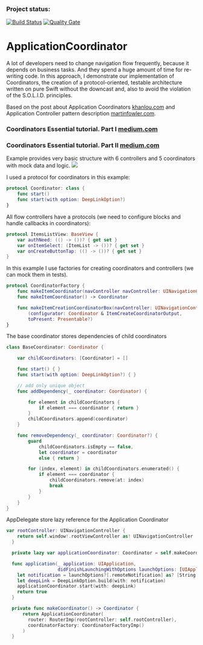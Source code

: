 ### Project status:

[![Build Status](https://api.travis-ci.com/michaeltansg/ApplicationCoordinator.svg?branch=master)](https://travis-ci.com/michaeltansg/ApplicationCoordinator)
[![Quality Gate](https://sonarcloud.io/api/project_badges/measure?project=ApplicationCoordinator&metric=alert_status)](https://sonarcloud.io/dashboard?id=ApplicationCoordinator)
<!-- [![Coverage Status](https://coveralls.io/repos/github/michaeltansg/ApplicationCoordinator/badge.svg?branch=master)](https://coveralls.io/github/michaeltansg/ApplicationCoordinator?branch=master) -->

# ApplicationCoordinator
A lot of developers need to change navigation flow frequently, because it depends on business tasks. And they spend a huge amount of time for re-writing code. In this approach, I demonstrate our implementation of Coordinators, the creation of a protocol-oriented, testable architecture written on pure Swift without the downcast and, also to avoid the violation of the S.O.L.I.D. principles.

Based on the post about Application Coordinators [khanlou.com](http://khanlou.com/2015/10/coordinators-redux/) and Application Controller pattern description [martinfowler.com](http://martinfowler.com/eaaCatalog/applicationController.html).


### Coordinators Essential tutorial. Part I [medium.com](https://medium.com/blacklane-engineering/coordinators-essential-tutorial-part-i-376c836e9ba7)

### Coordinators Essential tutorial. Part II [medium.com](https://medium.com/@panovdev/coordinators-essential-tutorial-part-ii-b5ab3eb4a74)


Example provides very basic structure with 6 controllers and 5 coordinators with mock data and logic.
![](/str.jpg)

I used a protocol for coordinators in this example:
```swift
protocol Coordinator: class {
    func start()
    func start(with option: DeepLinkOption?)
}
```
All flow controllers have a protocols (we need to configure blocks and handle callbacks in coordinators):
```swift
protocol ItemsListView: BaseView {
    var authNeed: (() -> ())? { get set }
    var onItemSelect: (ItemList -> ())? { get set }
    var onCreateButtonTap: (() -> ())? { get set }
}
```
In this example I use factories for creating  coordinators and controllers (we can mock them in tests).
```swift
protocol CoordinatorFactory {
    func makeItemCoordinator(navController navController: UINavigationController?) -> Coordinator
    func makeItemCoordinator() -> Coordinator

    func makeItemCreationCoordinatorBox(navController: UINavigationController?) ->
        (configurator: Coordinator & ItemCreateCoordinatorOutput,
        toPresent: Presentable?)
}
```
The base coordinator stores dependencies of child coordinators
```swift
class BaseCoordinator: Coordinator {

    var childCoordinators: [Coordinator] = []

    func start() { }
    func start(with option: DeepLinkOption?) { }

    // add only unique object
    func addDependency(_ coordinator: Coordinator) {

        for element in childCoordinators {
            if element === coordinator { return }
        }
        childCoordinators.append(coordinator)
    }

    func removeDependency(_ coordinator: Coordinator?) {
        guard
            childCoordinators.isEmpty == false,
            let coordinator = coordinator
            else { return }

        for (index, element) in childCoordinators.enumerated() {
            if element === coordinator {
                childCoordinators.remove(at: index)
                break
            }
        }
    }
}
```
AppDelegate store lazy reference for the Application Coordinator
```swift
var rootController: UINavigationController {
    return self.window!.rootViewController as! UINavigationController
  }

  private lazy var applicationCoordinator: Coordinator = self.makeCoordinator()

  func application(_ application: UIApplication,
                   didFinishLaunchingWithOptions launchOptions: [UIApplicationLaunchOptionsKey: Any]?) -> Bool {
    let notification = launchOptions?[.remoteNotification] as? [String: AnyObject]
    let deepLink = DeepLinkOption.build(with: notification)
    applicationCoordinator.start(with: deepLink)
    return true
  }

  private func makeCoordinator() -> Coordinator {
      return ApplicationCoordinator(
        router: RouterImp(rootController: self.rootController),
        coordinatorFactory: CoordinatorFactoryImp()
      )
  }
```
